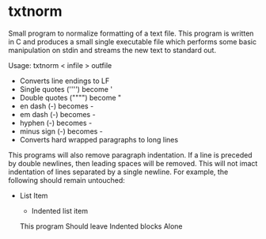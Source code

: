txtnorm
=======

Small program to normalize formatting of a text file. This program is written in C and produces a small single executable file which performs some basic manipulation on stdin and streams the new text to standard out.

Usage: txtnorm < infile > outfile

* Converts line endings to LF
* Single quotes ('''') become '
* Double quotes ("""") become "
* en dash (-) becomes -
* em dash (-) becomes -
* hyphen (-) becomes -
* minus sign (-) becomes -
* Converts hard wrapped paragraphs to long lines

This programs will also remove paragraph indentation. If a line is preceded by double newlines, then leading spaces will be removed. This  will not imact indentation of lines separated by a single newline. For example, the following should remain untouched:

* List Item
    * Indented list item

    This program
    Should leave
    Indented blocks
    Alone